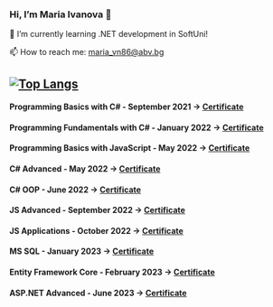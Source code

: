  ### Hi, I’m Maria Ivanova 👋 

🌱 I’m currently learning .NET development in SoftUni!

📫 How to reach me: maria_vn86@abv.bg

[![Top Langs](https://github-readme-stats.vercel.app/api/top-langs/?username=mariaIvanova-vn&layout=compact)](https://github.com/mariaIvanova-vn/mariaIvanova-vn/edit/main/README.md)
-----------

#### Programming Basics with C# - September 2021 -> [Certificate](https://softuni.bg/certificates/details/116247/be9d4631)

#### Programming Fundamentals with C# - January 2022 -> [Certificate](https://softuni.bg/certificates/details/129935/795b7008)

#### Programming Basics with JavaScript - May 2022 -> [Certificate](https://softuni.bg/certificates/details/135314/17fe8605)

#### C# Advanced - May 2022 -> [Certificate](https://softuni.bg/certificates/details/136380/eebfe401)

#### C# OOP - June 2022 -> [Certificate](https://softuni.bg/certificates/details/141794/3d87d42c)

#### JS Advanced - September 2022 -> [Certificate](https://softuni.bg/certificates/details/145641/eddee0f3)

#### JS Applications - October 2022 -> [Certificate](https://softuni.bg/certificates/details/150030/f3411ff0)

#### MS SQL - January 2023 -> [Certificate](https://softuni.bg/certificates/details/157991/84b2217f)

#### Entity Framework Core - February 2023 -> [Certificate](https://softuni.bg/certificates/details/164986/b3be7639)

#### ASP.NET Advanced - June 2023 -> [Certificate](https://softuni.bg/certificates/details/182291/0baaefdb)
